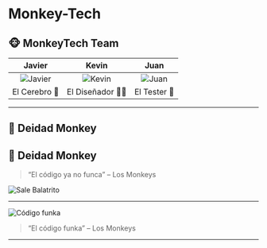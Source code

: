 # Monkey-Tech
## 🐵 MonkeyTech Team

| Javier | Kevin | Juan |
|:-----:|:------:|:----:|
| ![Javier](https://img.freepik.com/premium-photo/3d-monkey-with-human-body-looking-serious-wearing-suit-with-dramatic-studio-background_741910-24693.jpg) | ![Kevin](https://img.freepik.com/premium-photo/3d-monkey-with-human-body-looking-serious-wearing-suit-with-dramatic-studio-background_741910-24415.jpg) | ![Juan](https://img.freepik.com/premium-photo/3d-monkey-with-human-body-looking-serious-wearing-suit-with-dramatic-studio-background_741910-24374.jpg) |
| El Cerebro 🧠 | El Diseñador 👨‍💻 | El Tester 🧪 |

---

## 🧘 Deidad Monkey

## 🧘 Deidad Monkey

> “El código ya no funca” – Los Monkeys

![Sale Balatrito](https://i.imgur.com/75zqM3r.png)

---

![Código funka](https://media1.tenor.com/m/Ge-mqieBtU4AAAAd/celebrate-yay.gif)

> “El código funka” – Los Monkeys



---

